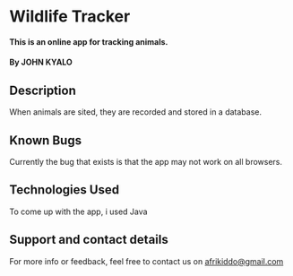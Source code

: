 # Wildlife Tracker
#### This is an online app for tracking animals.
#### By **JOHN KYALO**
## Description
When animals are sited, they are recorded and stored in a database.

## Known Bugs
Currently the bug that exists is that the app may not work on all browsers.
## Technologies Used
To come up with the app, i used Java
## Support and contact details
For more info or feedback, feel free to contact us on afrikiddo@gmail.com